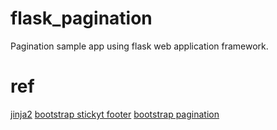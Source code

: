 # flask_pagination
Pagination sample app using flask web application framework.

# ref
[jinja2](https://jinja.palletsprojects.com/en/2.10.x/)
[bootstrap stickyt footer](https://getbootstrap.com/docs/4.0/examples/sticky-footer-navbar/)
[bootstrap pagination](https://getbootstrap.com/docs/4.0/components/pagination/)
